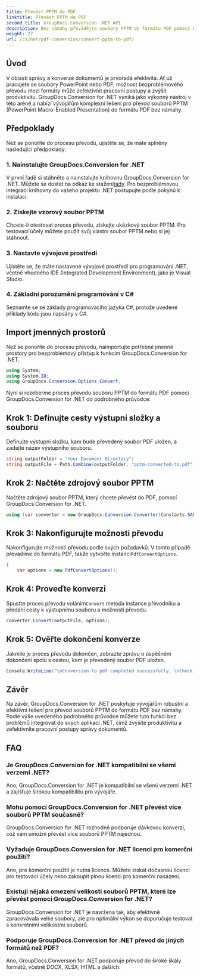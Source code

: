 ```yaml
---
title: Převést PPTM do PDF
linktitle: Převést PPTM do PDF
second_title: GroupDocs.Conversion .NET API
description: Bez námahy převádějte soubory PPTM do formátu PDF pomocí GroupDocs.Conversion for .NET. Snadno zjednodušte pracovní postupy správy dokumentů.
weight: 27
url: /cs/net/pdf-conversion/convert-pptm-to-pdf/
---
```

## Úvod
V oblasti správy a konverze dokumentů je prvořadá efektivita. Ať už pracujete se soubory PowerPoint nebo PDF, možnost bezproblémového převodu mezi formáty může zefektivnit pracovní postupy a zvýšit produktivitu. GroupDocs.Conversion for .NET vyniká jako výkonný nástroj v této aréně a nabízí vývojářům komplexní řešení pro převod souborů PPTM (PowerPoint Macro-Enabled Presentation) do formátu PDF bez námahy.
## Předpoklady
Než se ponoříte do procesu převodu, ujistěte se, že máte splněny následující předpoklady:
### 1. Nainstalujte GroupDocs.Conversion for .NET
 V první řadě si stáhněte a nainstalujte knihovnu GroupDocs.Conversion for .NET. Můžete se dostat na odkaz ke stažení[tady](https://releases.groupdocs.com/conversion/net/). Pro bezproblémovou integraci knihovny do vašeho projektu .NET postupujte podle pokynů k instalaci.
### 2. Získejte vzorový soubor PPTM
Chcete-li otestovat proces převodu, získejte ukázkový soubor PPTM. Pro testovací účely můžete použít svůj vlastní soubor PPTM nebo si jej stáhnout.
### 3. Nastavte vývojové prostředí
Ujistěte se, že máte nastavené vývojové prostředí pro programování .NET, včetně vhodného IDE (Integrated Development Environment), jako je Visual Studio.
### 4. Základní porozumění programování v C#
Seznamte se se základy programovacího jazyka C#, protože uvedené příklady kódu jsou napsány v C#.

## Import jmenných prostorů
Než se ponoříte do procesu převodu, naimportujte potřebné jmenné prostory pro bezproblémový přístup k funkcím GroupDocs.Conversion for .NET.
```csharp
using System;
using System.IO;
using GroupDocs.Conversion.Options.Convert;
```

Nyní si rozeberme proces převodu souboru PPTM do formátu PDF pomocí GroupDocs.Conversion for .NET do podrobného průvodce:
## Krok 1: Definujte cesty výstupní složky a souboru
Definujte výstupní složku, kam bude převedený soubor PDF uložen, a zadejte název výstupního souboru.
```csharp
string outputFolder = "Your Document Directory";
string outputFile = Path.Combine(outputFolder, "pptm-converted-to.pdf");
```
## Krok 2: Načtěte zdrojový soubor PPTM
Načtěte zdrojový soubor PPTM, který chcete převést do PDF, pomocí GroupDocs.Conversion for .NET.
```csharp
using (var converter = new GroupDocs.Conversion.Converter(Constants.SAMPLE_PPTM))
```
## Krok 3: Nakonfigurujte možnosti převodu
Nakonfigurujte možnosti převodu podle svých požadavků. V tomto případě převádíme do formátu PDF, takže vytvořte instanci`PdfConvertOptions`.
```csharp
{
    var options = new PdfConvertOptions();
```
## Krok 4: Proveďte konverzi
 Spusťte proces převodu voláním`Convert` metoda instance převodníku a předání cesty k výstupnímu souboru a možností převodu.
```csharp
converter.Convert(outputFile, options);
```
## Krok 5: Ověřte dokončení konverze
Jakmile je proces převodu dokončen, zobrazte zprávu o úspěšném dokončení spolu s cestou, kam je převedený soubor PDF uložen.
```csharp
Console.WriteLine("\nConversion to pdf completed successfully. \nCheck output in {0}", outputFolder);
```

## Závěr
Na závěr, GroupDocs.Conversion for .NET poskytuje vývojářům robustní a efektivní řešení pro převod souborů PPTM do formátu PDF bez námahy. Podle výše uvedeného podrobného průvodce můžete tuto funkci bez problémů integrovat do svých aplikací .NET, čímž zvýšíte produktivitu a zefektivníte pracovní postupy správy dokumentů.
## FAQ
### Je GroupDocs.Conversion for .NET kompatibilní se všemi verzemi .NET?
Ano, GroupDocs.Conversion for .NET je kompatibilní se všemi verzemi .NET a zajišťuje širokou kompatibilitu pro vývojáře.
### Mohu pomocí GroupDocs.Conversion for .NET převést více souborů PPTM současně?
GroupDocs.Conversion for .NET rozhodně podporuje dávkovou konverzi, což vám umožní převést více souborů PPTM najednou.
### Vyžaduje GroupDocs.Conversion for .NET licenci pro komerční použití?
Ano, pro komerční použití je nutná licence. Můžete získat dočasnou licenci pro testovací účely nebo zakoupit plnou licenci pro komerční nasazení.
### Existují nějaká omezení velikosti souborů PPTM, které lze převést pomocí GroupDocs.Conversion for .NET?
GroupDocs.Conversion for .NET je navržena tak, aby efektivně zpracovávala velké soubory, ale pro optimální výkon se doporučuje testovat s konkrétními velikostmi souborů.
### Podporuje GroupDocs.Conversion for .NET převod do jiných formátů než PDF?
Ano, GroupDocs.Conversion for .NET podporuje převod do široké škály formátů, včetně DOCX, XLSX, HTML a dalších.